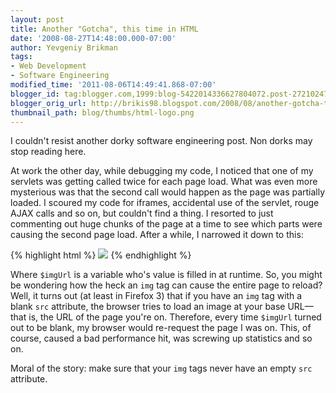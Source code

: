```yaml
---
layout: post
title: Another "Gotcha", this time in HTML
date: '2008-08-27T14:48:00.000-07:00'
author: Yevgeniy Brikman
tags:
- Web Development
- Software Engineering
modified_time: '2011-08-06T14:49:41.868-07:00'
blogger_id: tag:blogger.com,1999:blog-5422014336627804072.post-2721024772389340548
blogger_orig_url: http://brikis98.blogspot.com/2008/08/another-gotcha-this-time-in-html.html
thumbnail_path: blog/thumbs/html-logo.png
---
```


I couldn't resist another dorky software engineering post. Non dorks may stop 
reading here. 

At work the other day, while debugging my code, I noticed that one of my 
servlets was getting called twice for each page load. What was even more 
mysterious was that the second call would happen as the page was partially 
loaded. I scoured my code for iframes, accidental use of the servlet, rouge 
AJAX calls and so on, but couldn't find a thing. I resorted to just commenting 
out huge chunks of the page at a time to see which parts were causing the 
second page load. After a while, I narrowed it down to this: 

{% highlight html %}
<img src="$imgUrl" /> 
{% endhighlight %}

Where `$imgUrl` is a variable who's value is filled in at runtime. So, you might 
be wondering how the heck an `img` tag can cause the entire page to reload? 
Well, it turns out (at least in Firefox 3) that if you have an `img` tag with a 
blank `src` attribute, the browser tries to load an image at your base 
URL&mdash;that is, the URL of the page you're on. Therefore, every time 
`$imgUrl` turned out to be blank, my browser would re-request the page I was 
on. This, of course, caused a bad performance hit, was screwing up statistics 
and so on. 

Moral of the story: make sure that your `img` tags never have an empty `src` 
attribute. 